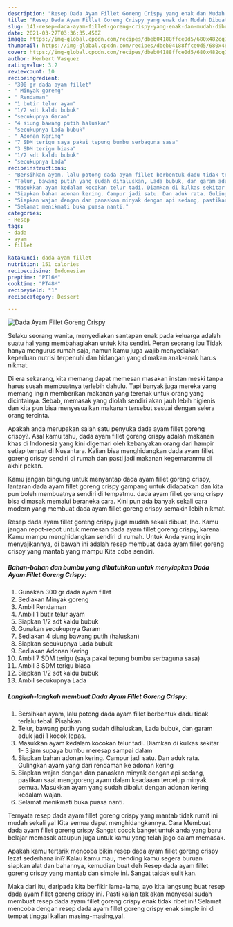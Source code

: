 ```yaml
---
description: "Resep Dada Ayam Fillet Goreng Crispy yang enak dan Mudah Dibuat"
title: "Resep Dada Ayam Fillet Goreng Crispy yang enak dan Mudah Dibuat"
slug: 141-resep-dada-ayam-fillet-goreng-crispy-yang-enak-dan-mudah-dibuat
date: 2021-03-27T03:36:35.450Z
image: https://img-global.cpcdn.com/recipes/dbeb04188ffce0d5/680x482cq70/dada-ayam-fillet-goreng-crispy-foto-resep-utama.jpg
thumbnail: https://img-global.cpcdn.com/recipes/dbeb04188ffce0d5/680x482cq70/dada-ayam-fillet-goreng-crispy-foto-resep-utama.jpg
cover: https://img-global.cpcdn.com/recipes/dbeb04188ffce0d5/680x482cq70/dada-ayam-fillet-goreng-crispy-foto-resep-utama.jpg
author: Herbert Vasquez
ratingvalue: 3.2
reviewcount: 10
recipeingredient:
- "300 gr dada ayam fillet"
- " Minyak goreng"
- " Rendaman"
- "1 butir telur ayam"
- "1/2 sdt kaldu bubuk"
- "secukupnya Garam"
- "4 siung bawang putih haluskan"
- "secukupnya Lada bubuk"
- " Adonan Kering"
- "7 SDM terigu saya pakai tepung bumbu serbaguna sasa"
- "3 SDM terigu biasa"
- "1/2 sdt kaldu bubuk"
- "secukupnya Lada"
recipeinstructions:
- "Bersihkan ayam, lalu potong dada ayam fillet berbentuk dadu tidak terlalu tebal. Pisahkan"
- "Telur, bawang putih yang sudah dihaluskan, Lada bubuk, dan garam aduk jadi 1 kocok lepas."
- "Masukkan ayam kedalam kocokan telur tadi. Diamkan di kulkas sekitar 1- 3 jam supaya bumbu meresap sampai dalam"
- "Siapkan bahan adonan kering. Campur jadi satu. Dan aduk rata. Gulingkan ayam yang dari rendaman ke adonan kering"
- "Siapkan wajan dengan dan panaskan minyak dengan api sedang, pastikan saat menggoreng ayam dalam keadaaan tercelup minyak semua. Masukkan ayam yang sudah dibalut dengan adonan kering kedalam wajan."
- "Selamat menikmati buka puasa nanti."
categories:
- Resep
tags:
- dada
- ayam
- fillet

katakunci: dada ayam fillet 
nutrition: 151 calories
recipecuisine: Indonesian
preptime: "PT16M"
cooktime: "PT48M"
recipeyield: "1"
recipecategory: Dessert

---
```



![Dada Ayam Fillet Goreng Crispy](https://img-global.cpcdn.com/recipes/dbeb04188ffce0d5/680x482cq70/dada-ayam-fillet-goreng-crispy-foto-resep-utama.jpg)

Selaku seorang wanita, menyediakan santapan enak pada keluarga adalah suatu hal yang membahagiakan untuk kita sendiri. Peran seorang ibu Tidak hanya mengurus rumah saja, namun kamu juga wajib menyediakan keperluan nutrisi terpenuhi dan hidangan yang dimakan anak-anak harus nikmat.

Di era  sekarang, kita memang dapat memesan masakan instan meski tanpa harus susah membuatnya terlebih dahulu. Tapi banyak juga mereka yang memang ingin memberikan makanan yang terenak untuk orang yang dicintainya. Sebab, memasak yang diolah sendiri akan jauh lebih higienis dan kita pun bisa menyesuaikan makanan tersebut sesuai dengan selera orang tercinta. 



Apakah anda merupakan salah satu penyuka dada ayam fillet goreng crispy?. Asal kamu tahu, dada ayam fillet goreng crispy adalah makanan khas di Indonesia yang kini digemari oleh kebanyakan orang dari hampir setiap tempat di Nusantara. Kalian bisa menghidangkan dada ayam fillet goreng crispy sendiri di rumah dan pasti jadi makanan kegemaranmu di akhir pekan.

Kamu jangan bingung untuk menyantap dada ayam fillet goreng crispy, lantaran dada ayam fillet goreng crispy gampang untuk didapatkan dan kita pun boleh membuatnya sendiri di tempatmu. dada ayam fillet goreng crispy bisa dimasak memalui beraneka cara. Kini pun ada banyak sekali cara modern yang membuat dada ayam fillet goreng crispy semakin lebih nikmat.

Resep dada ayam fillet goreng crispy juga mudah sekali dibuat, lho. Kamu jangan repot-repot untuk memesan dada ayam fillet goreng crispy, karena Kamu mampu menghidangkan sendiri di rumah. Untuk Anda yang ingin menyajikannya, di bawah ini adalah resep membuat dada ayam fillet goreng crispy yang mantab yang mampu Kita coba sendiri.

<!--inarticleads1-->

##### Bahan-bahan dan bumbu yang dibutuhkan untuk menyiapkan Dada Ayam Fillet Goreng Crispy:

1. Gunakan 300 gr dada ayam fillet
1. Sediakan  Minyak goreng
1. Ambil  Rendaman
1. Ambil 1 butir telur ayam
1. Siapkan 1/2 sdt kaldu bubuk
1. Gunakan secukupnya Garam
1. Sediakan 4 siung bawang putih (haluskan)
1. Siapkan secukupnya Lada bubuk
1. Sediakan  Adonan Kering
1. Ambil 7 SDM terigu (saya pakai tepung bumbu serbaguna sasa)
1. Ambil 3 SDM terigu biasa
1. Siapkan 1/2 sdt kaldu bubuk
1. Ambil secukupnya Lada




<!--inarticleads2-->

##### Langkah-langkah membuat Dada Ayam Fillet Goreng Crispy:

1. Bersihkan ayam, lalu potong dada ayam fillet berbentuk dadu tidak terlalu tebal. Pisahkan
1. Telur, bawang putih yang sudah dihaluskan, Lada bubuk, dan garam aduk jadi 1 kocok lepas.
1. Masukkan ayam kedalam kocokan telur tadi. Diamkan di kulkas sekitar 1- 3 jam supaya bumbu meresap sampai dalam
1. Siapkan bahan adonan kering. Campur jadi satu. Dan aduk rata. Gulingkan ayam yang dari rendaman ke adonan kering
1. Siapkan wajan dengan dan panaskan minyak dengan api sedang, pastikan saat menggoreng ayam dalam keadaaan tercelup minyak semua. Masukkan ayam yang sudah dibalut dengan adonan kering kedalam wajan.
1. Selamat menikmati buka puasa nanti.




Ternyata resep dada ayam fillet goreng crispy yang mantab tidak rumit ini mudah sekali ya! Kita semua dapat menghidangkannya. Cara Membuat dada ayam fillet goreng crispy Sangat cocok banget untuk anda yang baru belajar memasak ataupun juga untuk kamu yang telah jago dalam memasak.

Apakah kamu tertarik mencoba bikin resep dada ayam fillet goreng crispy lezat sederhana ini? Kalau kamu mau, mending kamu segera buruan siapkan alat dan bahannya, kemudian buat deh Resep dada ayam fillet goreng crispy yang mantab dan simple ini. Sangat taidak sulit kan. 

Maka dari itu, daripada kita berfikir lama-lama, ayo kita langsung buat resep dada ayam fillet goreng crispy ini. Pasti kalian tak akan menyesal sudah membuat resep dada ayam fillet goreng crispy enak tidak ribet ini! Selamat mencoba dengan resep dada ayam fillet goreng crispy enak simple ini di tempat tinggal kalian masing-masing,ya!.


